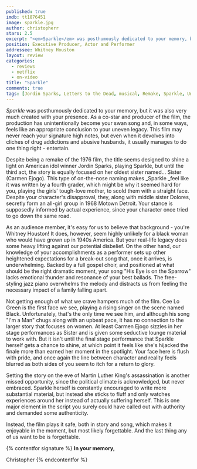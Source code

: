 ```yaml
---
published: true
imdb: tt1876451
image: sparkle.jpg
author: christopherr
stars: 2.5 
excerpt: "<em>Sparkle</em> was posthumously dedicated to your memory, but it was also very much created with your presence."
position: Executive Producer, Actor and Performer
addressee: Whitney Houston
layout: review
categories:
  - reviews
  - netflix
  - on-video
title: "Sparkle"
comments: true
tags: [Jordin Sparks, Letters to the Dead, musical, Remake, Sparkle, Uncategorized, Whitney Houston]
---
```

_Sparkle_ was posthumously dedicated to your memory, but it was also very much created with your presence. As a co-star and producer of the film, the production has unintentionally become your swan song and, in some ways, feels like an appropriate conclusion to your uneven legacy. This film may never reach your signature high notes, but even when it devolves into cliches of drug addictions and abusive husbands, it usually manages to do one thing right - entertain.

Despite being a remake of the 1976 film, the title seems designed to shine a light on American idol winner Jordin Sparks, playing Sparkle, but until the third act, the story is equally focused on her oldest sister named… Sister (Carmen Ejogo). This type of on-the-nose naming makes _Sparkle _feel like it was written by a fourth grader, which might be why it seemed hard for you, playing the girls' tough-love mother, to scold them with a straight face. Despite your character's disapproval, they, along with middle sister Dolores, secretly form an all-girl group in 1968 Motown Detroit.  Your stance is supposedly informed by actual experience, since your character once tried to go down the same road.

As an audience member, it's easy for us to believe that background - you're Whitney Houston!  It does, however, seem highly unlikely for a black woman who would have grown up in 1940s America. But your real-life legacy does some heavy lifting against our potential disbelief. On the other hand, our knowledge of your accomplishments as a performer sets up other heightened expectations for a break-out song that, once it arrives, is underwhelming. Backed by a full gospel choir, and positioned at what should be the right dramatic moment, your song "His Eye is on the Sparrow" lacks emotional thunder and resonance of your best ballads.  The free-styling jazz piano overwhelms the melody and distracts us from feeling the necessary impact of a family falling apart.

Not getting enough of what we crave hampers much of the film. Cee Lo Green is the first face we see, playing a rising singer on the scene named Black. Unfortunately, that's the only time we see him, and although his song "I'm a Man" chugs along with an upbeat pace, it has no connection to the larger story that focuses on women. At least Carmen Ejogo sizzles in her stage performances as Sister and is given some seductive lounge material to work with. But it isn't until the final stage performance that Sparkle herself gets a chance to shine, at which point it feels like she's hijacked the finale more than earned her moment in the spotlight. Your face here is flush with pride, and once again the line between character and reality feels blurred as both sides of you seem to itch for a return to glory.

Setting the story on the eve of Martin Luther King's assassination is another missed opportunity, since the political climate is acknowledged, but never embraced. Sparkle herself is constantly encouraged to write more substantial material, but instead she sticks to fluff and only watches experiences around her instead of actually suffering herself. This is one major element in the script you surely could have called out with authority and demanded some authenticity.

Instead, the film plays it safe, both in story and song, which makes it enjoyable in the moment, but most likely forgettable. And the last thing any of us want to be is forgettable.

{% contentfor signature %}
**In your memory,**

Christopher
{% endcontentfor %}